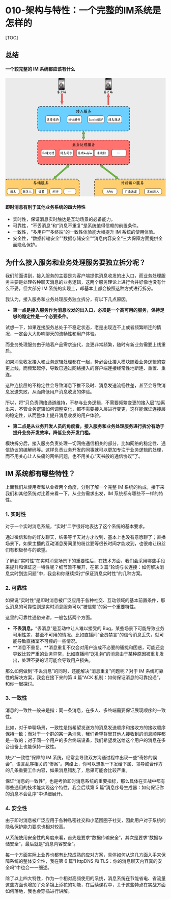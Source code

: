 # 010-架构与特性：一个完整的IM系统是怎样的

[TOC]

## 总结

#### 一个较完整的 IM 系统都应该有什么

![image-20210724195056354](../../assets/image-20210724195056354.png)

#### 即时消息有别于其他业务系统的四大特性

- 实时性，保证消息实时触达是互动场景的必备能力。
- 可靠性，“不丢消息”和“消息不重复”是系统值得信赖的前置条件。
- 一致性，“多用户”“多终端”的一致性体验能大幅提升 IM 系统的使用体验。
- 安全性，“数据传输安全”“数据存储安全”“消息内容安全“三大保障方面提供全面隐私保护。

## **为什么接入服务和业务处理服务要独立拆分呢？**

我们前面讲到，接入服务的主要是为客户端提供消息收发的出入口，而业务处理服务主要是处理各种聊天消息的业务逻辑，这两个服务理论上进行合并好像也没有什么不妥，但大部分 IM 系统的实现上，却基本上都会按照这种方式进行拆分。

我认为，接入服务和业务处理服务独立拆分，有以下几点原因。

- **第一点是接入服务作为消息收发的出入口，必须是一个高可用的服务，保持足够的稳定性是一个必要条件。**

试想一下，如果连接服务总处于不稳定状态，老是出现连不上或者频繁断连的情况，一定会大大影响聊天的流畅性和用户体验。

而业务处理服务由于随着产品需求迭代，变更非常频繁，随时有新业务需要上线重启。

如果消息收发接入和业务逻辑处理都在一起，势必会让接入模块随着业务逻辑的变更上线，而频繁起停，导致已通过网络接入的客户端连接经常性地断连、重置、重连。

这种连接层的不稳定性会导致消息下推不及时、消息发送流畅性差，甚至会导致消息发送失败，从而降低用户消息收发的体验。

所以，将“只负责网络通道维持，不参与业务逻辑，不需要频繁变更的接入层”抽离出来，不管业务逻辑如何调整变化，都不需要接入层进行变更，这样能保证连接层的稳定性，从而整体上提升消息收发的用户体验。

- **第二点是从业务开发人员的角度看，接入服务和业务处理服务进行拆分有助于提升业务开发效率，降低业务开发门槛。**

模块拆分后，接入服务负责处理一切网络通信相关的部分，比如网络的稳定性、通信协议的编解码等。这样负责业务开发的同事就可以更加专注于业务逻辑的处理，而不用关心让人头痛的网络问题，也不用关心“天书般的通信协议”了。

## IM 系统都有哪些特性？

上面我们从使用者和从业者两个角度，分别了解一个完整 IM 系统的构成，接下来我们和其他系统对比着来看一下，从业务需求出发，IM 系统都有哪些不一样的特性。

### 1. 实时性

对于一个实时消息系统，“实时”二字很好地表达了这个系统的基本要求。

通过微信和你的好友聊天，结果等半天对方才收到，基本上也没有意愿聊了；直播场景下，如果主播的互动消息房间里的粉丝要等很长时间才能收到，也很难让粉丝们有积极参与的欲望。

了解到“实时性”在实时消息场景下的重要性后，在技术方面，我们会采用哪些手段来提升和保证这一特性呢？细节暂不展开，在第 3 篇“轮询与长连接：如何解决消息实时到达问题”中，我会和你继续探讨“保证消息实时性”的几种方案。

### 2. 可靠性

如果说“实时性”是即时消息被广泛应用于各种社交、互动领域的基本前置条件，那么消息的可靠性则是实时消息服务可以“被信赖”的另一个重要特性。

这里的可靠性通俗来讲，一般包括两个方面。

- **不丢消息。**“丢消息”是互动中让人难以接受的 Bug，某些场景下可能导致业务可用性差，甚至不可用的情况。比如直播间“全员禁言”的信令消息丢失，就可能导致直播室不可控的一些情况。
- **消息不重复。**消息重复不仅会对用户造成不必要的骚扰和困惑，可能还会导致比较严重的业务异常，比如直播间“送礼物”的消息由于某种原因被重复发出，处理不妥的话可能会导致用户损失。

那么如何做到“不丢消息”的同时，还能解决“消息重复”问题呢？对于 IM 系统可靠性的解决方案，我会在接下来的第 4 篇“ACK 机制：如何保证消息的可靠投递”，和你一起探讨。

### 3. 一致性

消息的一致性一般来是指：同一条消息，在多人、多终端需要保证展现顺序的一致性。

比如，对于单聊场景，一致性是指希望发送方的消息发送顺序和接收方的接收顺序保持一致；而对于一个群的某一条消息，我们希望群里其他人接收到的消息顺序都是一致的；对于同一个用户的多台终端设备，我们希望发送给这个用户的消息在多台设备上也能保持一致性。

缺少“一致性”保障的 IM 系统，经常会导致双方沟通过程中出现一些“奇妙的误会”，语言乱序相关的“惨案”。网络上，你可以想象一下发给下属、领导或合作方的几条重要工作内容，如果消息错乱了，后果可能会比较严重。

保证“消息的一致性”，也是考验即时消息系统的重要指标，那么具体在实战中都有哪些通用的技术能实现这个特性，我会后续第 5 篇“消息序号生成器：如何保证你的消息不会乱序”中详细展开。

### 4. 安全性

由于即时消息被广泛应用于各种私密社交和小范围圈子社交，因此用户对于系统的隐私保护能力要求也相对较高。

从系统使用安全性的角度来看，首先是要求“数据传输安全”，其次是要求“数据存储安全”，最后就是“消息内容安全”。

每一个方面实际上业界也都有比较成熟的应对方案，具体如何从这几方面入手来保障系统的整体安全性，我在第 6 篇“HttpDNS 和 TLS：你的消息聊天内容真的安全吗”中也会一一细述。

除了以上四大特性，作为一个相对高频使用的系统，消息系统在节能省电、省流量这些方面也增加了众多锦上添花的功能，在后续课程中，关于这些特点在实战方面如何落地，我也会穿插进行讲解。